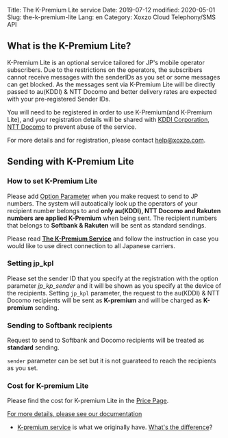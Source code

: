 Title: The K-Premium Lite service
Date: 2019-07-12
modified: 2020-05-01
Slug: the-k-premium-lite
Lang: en
Category: Xoxzo Cloud Telephony/SMS API

## What is the K-Premium Lite?

K-Premium Lite is an optional service tailored for JP's mobile operator subscribers. Due to the restrictions on the operators, the subscribers cannot receive messages with the senderIDs as you set or some messages can get blocked. As the messages sent via K-Premium Lite will be directly passed to au(KDDI) & NTT Docomo and better delivery rates are expected with your pre-registered Sender IDs.

You will need to be registered in order to use K-Premium(and K-Premium Lite), and your registration details will be shared with [KDDI Corporation](https://www.kddi.com/english/), [NTT Docomo](https://www.nttdocomo.co.jp/english/) to prevent abuse of the service.

For more details and for registration, please contact [help@xoxzo.com](mailto:help@xoxzo.com).

## Sending with K-Premium Lite

### How to set K-Premium Lite

Please add [Option Parameter](http://docs.xoxzo.com/en/sms.html#jp-specific-optional-parameters)
when you make request to send to JP numbers. The system will autoatically look up the operators of your recipient number belongs to
and **only au(KDDI), NTT Docomo and Rakuten numbers are applied K-Premium** when being sent. The recipient numbers that belongs to **Softbank & Rakuten** will be 
sent as standard sendings.

Please read [**The K-Premium Service**](https://help.xoxzo.com/en/xoxzo-cloud-telephony/articles/the-k-premium-service/)
and follow the instruction in case you would like to use direct connection to all Japanese carriers.

### Setting jp_kpl

Please set the sender ID that you specify at the registration with the option parameter *jp_kp_sender* and it will be shown as you specify at the device of the recipients.
Setting ```jp_kpl``` parameter, the request to the au(KDDI) & NTT Docomo recipients will be sent as **K-premium** and will be charged as **K-premium** sending.


### Sending to Softbank recipients

Request to send to Softbank and Docomo recipients will be treated as **standard** sending.

```sender``` parameter can be set but it is not guarateed to reach the recipients as you set.


### Cost for K-premium Lite

Please find the cost for K-premium Lite in the [Price Page](https://www.xoxzo.com/en/about/pricing/sms/#send-sms).

[For more details, please see our documentation](http://docs.xoxzo.com/en/sms.html#jp-specific-optional-parameters)

* [K-premium service](https://help.xoxzo.com/en/xoxzo-cloud-telephony/articles/the-k-premium-service) is what we originally have. [What's the difference](https://help.xoxzo.com/en/xoxzo-cloud-telephony/articles/the-k-premium-service-comparison)?
